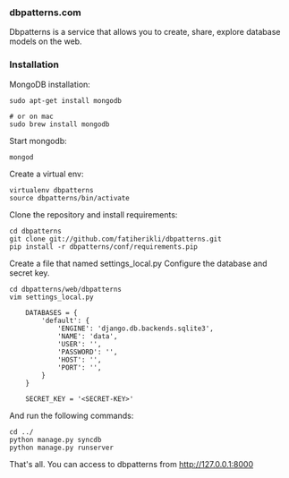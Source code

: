 ### dbpatterns.com

Dbpatterns is a service that allows you to create, share, explore database models on the web.

### Installation

MongoDB installation:

    sudo apt-get install mongodb

    # or on mac
    sudo brew install mongodb

Start mongodb:

    mongod

Create a virtual env:

    virtualenv dbpatterns
    source dbpatterns/bin/activate

Clone the repository and install requirements:

    cd dbpatterns
    git clone git://github.com/fatiherikli/dbpatterns.git
    pip install -r dbpatterns/conf/requirements.pip

Create a file that named settings_local.py
Configure the database and secret key.

    cd dbpatterns/web/dbpatterns
    vim settings_local.py

        DATABASES = {
            'default': {
                'ENGINE': 'django.db.backends.sqlite3',
                'NAME': 'data',
                'USER': '',
                'PASSWORD': '',
                'HOST': '',
                'PORT': '',
            }
        }

        SECRET_KEY = '<SECRET-KEY>'

And run the following commands:

    cd ../
    python manage.py syncdb
    python manage.py runserver

That's all. You can access to dbpatterns from http://127.0.0.1:8000